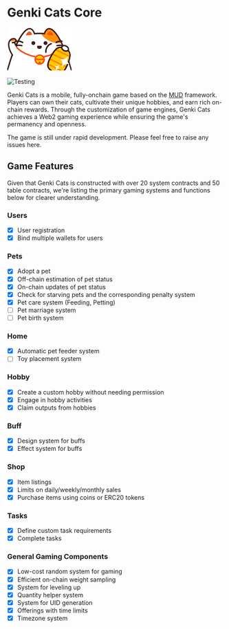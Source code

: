 # Genki Cats Core

![Logo](assets/Genki_logo.png)

![Testing](https://github.com/GenkiCats/genkicats-core/actions/workflows/main.yml/badge.svg)

Genki Cats is a mobile, fully-onchain game based on the [MUD](https://github.com/latticexyz/mud) framework. Players can own their cats, cultivate their unique hobbies, and earn rich on-chain rewards. Through the customization of game engines, Genki Cats achieves a Web2 gaming experience while ensuring the game's permanency and openness.

The game is still under rapid development. Please feel free to raise any issues here.

## Game Features

Given that Genki Cats is constructed with over 20 system contracts and 50 table contracts, we're listing the primary gaming systems and functions below for clearer understanding.

### Users

- [x] User registration
- [x] Bind multiple wallets for users

### Pets

- [x] Adopt a pet
- [x] Off-chain estimation of pet status
- [x] On-chain updates of pet status
- [x] Check for starving pets and the corresponding penalty system
- [x] Pet care system (Feeding, Petting)
- [ ] Pet marriage system
- [ ] Pet birth system

### Home

- [x] Automatic pet feeder system
- [ ] Toy placement system

### Hobby

- [x] Create a custom hobby without needing permission
- [x] Engage in hobby activities
- [x] Claim outputs from hobbies

### Buff

- [x] Design system for buffs
- [x] Effect system for buffs

### Shop

- [x] Item listings
- [x] Limits on daily/weekly/monthly sales
- [x] Purchase items using coins or ERC20 tokens

### Tasks

- [x] Define custom task requirements
- [x] Complete tasks

### General Gaming Components

- [x] Low-cost random system for gaming
- [x] Efficient on-chain weight sampling
- [x] System for leveling up
- [x] Quantity helper system
- [x] System for UID generation
- [x] Offerings with time limits
- [x] Timezone system
